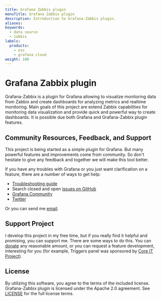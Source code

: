 ```yaml
---
title: Grafana Zabbix plugin
menuTitle: Grafana Zabbix plugin
description: Introduction to Grafana-Zabbix plugin.
aliases:
keywords:
  - data source
  - zabbix
labels:
  products:
    - oss
    - grafana cloud
weight: 100
---
```


# Grafana Zabbix plugin

Grafana-Zabbix is a plugin for Grafana allowing to visualize monitoring data from Zabbix
and create dashboards for analyzing metrics and realtime monitoring. Main goals of this project
are extend Zabbix capabilities for monitoring data visualization and provide quick and powerful way
to create dashboards. It is possible due both Grafana and Grafana-Zabbix plugin features.

## Community Resources, Feedback, and Support

This project is being started as a simple plugin for Grafana. But many powerful features and
improvements come from community. So don't hesitate to give any feedback and together we will make
this tool better.

If you have any troubles with Grafana or you just want clarification on a feature, there are
a number of ways to get help:

- [Troubleshooting guide](./configuration/troubleshooting/)
- Search closed and open [issues on GitHub](https://github.com/grafana/grafana/issues)
- [Grafana Community](https://community.grafana.com)
- [Twitter](https://twitter.com/AlexanderZobnin)

Or you can send me [email](mailto:alexanderzobnin@gmail.com).

## Support Project

I develop this project in my free time, but if you really find it helpful and promising, you can
support me. There are some ways to do this. You can [donate](https://www.paypal.me/alexanderzobnin)
any reasonable amount, or you can request a feature development, interesting for you (for example,
Triggers panel was sponsored by [Core IT Project](http://coreit.fr/)).

## License

By utilizing this software, you agree to the terms of the included license. Grafana-Zabbix plugin is
licensed under the Apache 2.0 agreement. See
[LICENSE](https://github.com/grafana/grafana-zabbix/blob/main/LICENSE) for the full
license terms.
